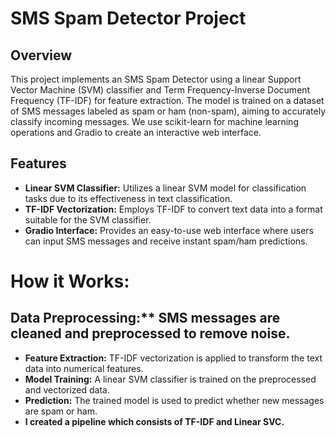 # SMS Spam Detector Project

## Overview
This project implements an SMS Spam Detector using a linear Support Vector Machine (SVM) classifier and Term Frequency-Inverse Document Frequency (TF-IDF) for feature extraction. The model is trained on a dataset of SMS messages labeled as spam or ham (non-spam), aiming to accurately classify incoming messages. We use scikit-learn for machine learning operations and Gradio to create an interactive web interface.

## Features
- **Linear SVM Classifier:** Utilizes a linear SVM model for classification tasks due to its effectiveness in text classification.
- **TF-IDF Vectorization:** Employs TF-IDF to convert text data into a format suitable for the SVM classifier.
- **Gradio Interface:** Provides an easy-to-use web interface where users can input SMS messages and receive instant spam/ham predictions.

# How it Works:

## Data Preprocessing:** SMS messages are cleaned and preprocessed to remove noise.
- **Feature Extraction:** TF-IDF vectorization is applied to transform the text data into numerical features.
- **Model Training:** A linear SVM classifier is trained on the preprocessed and vectorized data.
- **Prediction:** The trained model is used to predict whether new messages are spam or ham.
- **I created a pipeline which consists of TF-IDF and Linear SVC.**
